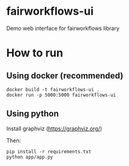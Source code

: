 # fairworkflows-ui
Demo web interface for fairworkflows library

# How to run
## Using docker (recommended)
```
docker build -t fairworkflows-ui .
docker run -p 5000:5000 fairworkflows-ui
```

## Using python
Install graphviz (https://graphviz.org/)

Then:
```
pip install -r requirements.txt
python app/app.py
```
